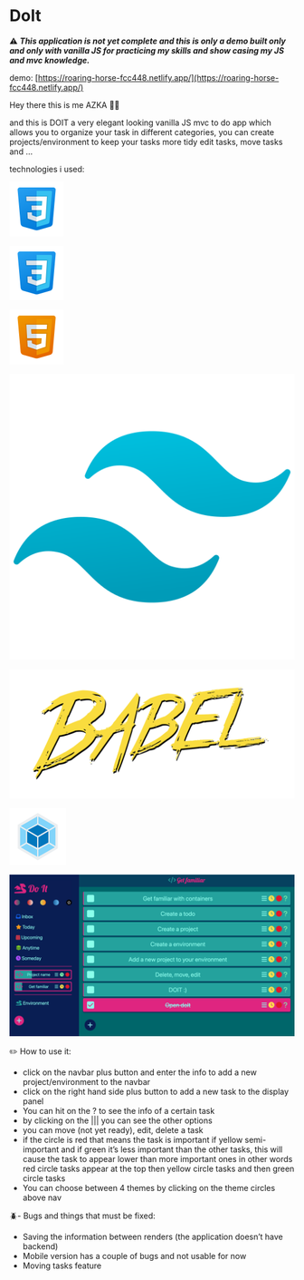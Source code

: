 # DoIt

⚠️ ***This application is not yet complete and this is only a demo built only and only with vanilla JS for practicing my skills and show casing my JS and mvc knowledge.***

demo: [https://roaring-horse-fcc448.netlify.app/](https://roaring-horse-fcc448.netlify.app/)

Hey there this is me AZKA 🙋‍♂️

and this is DOIT a very elegant looking vanilla JS mvc to do app which allows you to organize your task in different categories, you can create projects/environment to keep your tasks more tidy edit tasks, move tasks and …

technologies i used:

![img.icons8.png](DoIt%20881fe0db518b46e892525a4303474432/img.icons8%201.png)

![img.icons8.png](DoIt%20881fe0db518b46e892525a4303474432/img.icons8%201.png)

![img.icons8.png](DoIt%20881fe0db518b46e892525a4303474432/img.icons8%202.png)

![img.icons8.png](DoIt%20881fe0db518b46e892525a4303474432/img.icons8%203.png)

![babel.svg](DoIt%20881fe0db518b46e892525a4303474432/babel.svg)

![img.icons8.png](DoIt%20881fe0db518b46e892525a4303474432/img.icons8%204.png)

![Screenshot 2023-10-01 at 11.32.52 AM.png](DoIt%20881fe0db518b46e892525a4303474432/Screenshot_2023-10-01_at_11.32.52_AM.png)

 

✏️ How to use it:

- click on the navbar plus button and enter the info to add a new project/environment to the navbar
- click on the right hand side plus button to add a new task to the display panel
- You can hit on the ? to see the info of a certain task
- by clicking on the ||| you can see the other options
- you can move (not yet ready), edit, delete a task
- if the circle is red that means the task is important if yellow semi-important and if green it’s less important than the other tasks, this will cause the task to appear lower than more important ones in other words red circle tasks appear at the top then yellow circle tasks and then green circle tasks
- You can choose between 4 themes by clicking on the theme circles above nav

🪲- Bugs and things that must be fixed:

- Saving the information between renders (the application doesn’t have backend)
- Mobile version has a couple of bugs and not usable for now
- Moving tasks feature
